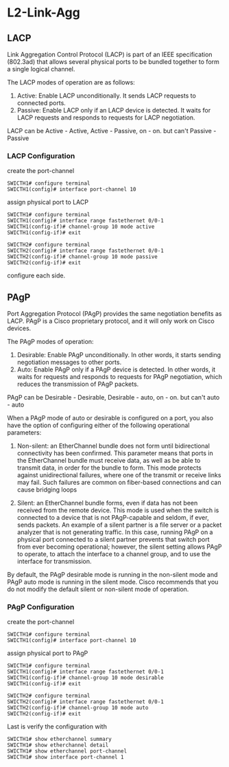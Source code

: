 # L2-Link-Agg

## LACP

Link Aggregation Control Protocol (LACP) is part of an IEEE specification (802.3ad) that allows several physical ports to be bundled together to form a single logical channel.

The LACP modes of operation are as follows:
1. Active: Enable LACP unconditionally. It sends LACP requests to connected ports.
2. Passive: Enable LACP only if an LACP device is detected. It waits for LACP requests and responds to requests for LACP negotiation.

LACP can be Active - Active, Active - Passive, on - on. but can't Passive - Passive

### LACP Configuration
create the port-channel
```
SWICTH1# configure terminal
SWICTH1(config)# interface port-channel 10
```
assign physical port to LACP
```
SWICTH1# configure terminal
SWICTH1(config)# interface range fastethernet 0/0-1
SWICTH1(config-if)# channel-group 10 mode active
SWICTH1(config-if)# exit
```
```
SWICTH2# configure terminal
SWICTH2(config)# interface range fastethernet 0/0-1
SWICTH2(config-if)# channel-group 10 mode passive
SWICTH2(config-if)# exit
```
configure each side.
## PAgP

Port Aggregation Protocol (PAgP) provides the same negotiation benefits as LACP. PAgP is a Cisco proprietary protocol, and it will only work on Cisco devices.

The PAgP modes of operation:
1. Desirable: Enable PAgP unconditionally. In other words, it starts sending negotiation messages to other ports.
2. Auto: Enable PAgP only if a PAgP device is detected. In other words, it waits for requests and responds to requests for PAgP negotiation, which reduces the transmission of PAgP packets.

PAgP can be Desirable - Desirable, Desirable - auto, on - on. but can't auto - auto

When a PAgP mode of auto or desirable is configured on a port, you also have the option of configuring either of the following operational parameters:

1. Non-silent: an EtherChannel bundle does not form until bidirectional connectivity has been confirmed. This parameter means that ports in the EtherChannel bundle must receive data, as well as be able to transmit data, in order for the bundle to form. This mode protects against unidirectional failures, where one of the transmit or receive links may fail. Such failures are common on fiber-based connections and can cause bridging loops

2. Silent: an EtherChannel bundle forms, even if data has not been received from the remote device. This mode is used when the switch is connected to a device that is not PAgP-capable and seldom, if ever, sends packets. An example of a silent partner is a file server or a packet analyzer that is not generating traffic. In this case, running PAgP on a physical port connected to a silent partner prevents that switch port from ever becoming operational; however, the silent setting allows PAgP to operate, to attach the interface to a channel group, and to use the interface for transmission.

By default, the PAgP desirable mode is running in the non-silent mode and PAgP auto mode is running in the silent mode. Cisco recommends that you do not modify the default silent or non-silent mode of operation.

### PAgP Configuration
create the port-channel
```
SWICTH1# configure terminal
SWICTH1(config)# interface port-channel 10
```
assign physical port to PAgP
```
SWICTH1# configure terminal
SWICTH1(config)# interface range fastethernet 0/0-1
SWICTH1(config-if)# channel-group 10 mode desirable
SWICTH1(config-if)# exit
```
```
SWICTH2# configure terminal
SWICTH2(config)# interface range fastethernet 0/0-1
SWICTH2(config-if)# channel-group 10 mode auto
SWICTH2(config-if)# exit
```

Last is verify the configuration with
```
SWICTH1# show etherchannel summary
SWICTH1# show etherchannel detail
SWICTH1# show etherchannel port-channel
SWICTH1# show interface port-channel 1

```
